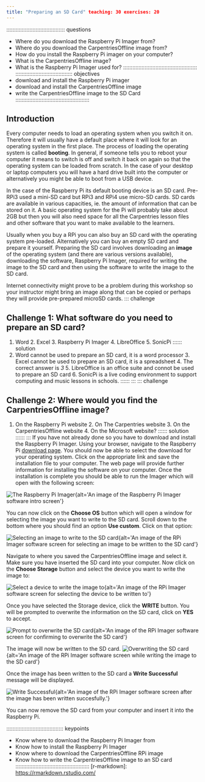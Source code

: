 ```yaml
---
title: "Preparing an SD Card" teaching: 30 exercises: 20
---
```

:::::::::::::::::::::::::::::::::::::: questions
- Where do you download the Raspberry Pi Imager from?
- Where do you download the CarpentriesOffline image from?
- How do you install the Raspberry Pi imager on your computer?
- What is the CarpentriesOffline image?
- What is the Raspberry Pi Imager used for?
::::::::::::::::::::::::::::::::::::::::::::::::
::::::::::::::::::::::::::::::::::::: objectives
- download and install the Raspberry Pi imager
- download and install the CarpentriesOffline image
- write the CarpentriesOffline image to the SD Card
::::::::::::::::::::::::::::::::::::::::::::::::
## Introduction
Every computer needs to load an operating system when you switch it on.
Therefore it will usually have a default place where it will look for an
operating system in the first place. The process of loading the operating system
is called **booting**. In general, if someone tells you to reboot your computer
it means to switch is off and switch it back on again so that the operating
system can be loaded from scratch. In the case of your desktop or laptop
computers you will have a hard drive built into the computer or alternatively
you might be able to boot from a USB device.

In the case of the Raspberry Pi its default booting device is an SD card.
Pre-RPi3 used a mini-SD card but RPi3 and RPi4 use micro-SD cards. SD cards are
available in various capacities, ie. the amount of information that can be
stored on it. A basic operating system for the Pi will probably take about 2GB
but then you will also need space for all the Carpentries lesson files and other
software that you want to make available to the learners.

Usually when you buy a RPi you can also buy an SD card with the operating system
pre-loaded. Alternatively you can buy an empty SD card and prepare it yourself.
Preparing the SD card involves downloading an **image** of the operating system
(and there are various versions available), downloading the software, Raspberry
Pi Imager, required for writing the image to the SD card and then using the
software to write the image to the SD card.

Internet connectivity might prove to be a problem during this workshop so your
instructor might bring an image along that can be copied or perhaps they will
provide pre-prepared microSD cards.
::: challenge
## Challenge 1: What software do you need to prepare an SD card?
1. Word 2. Excel 3. Raspberry Pi Imager 4. LibreOffice 5. SonicPi
:::::: solution
1. Word cannot be used to prepare an SD card, it is a word processor 3. Excel
cannot be used to prepare an SD card, it is a spreadsheet 4. The correct answer
is *3* 5. LibreOffice is an office suite and connot be used to prepare an SD
card 6. SonicPi is a live coding environment to support computing and music
lessons in schools.
::::::
:::
::: challenge
## Challenge 2: Where would you find the CarpentriesOffline image?
1. On the Raspberry Pi website 2. On The Carpentries website 3. On the
CarpentriesOffline website 4. On the Microsoft website?
:::::: solution
::::::
:::
If you have not already done so you have to download and install the Raspberry
Pi Imager. Using your browser, navigate to the Raspberry Pi [download
page](https://www.raspberrypi.com/software/). You should now be able to select
the download for your operating system. Click on the appropriate link and save
the installation file to your computer. The web page will provide further
information for installing the software on your computer.
Once the installation is complete you should be able to run the Imager which
will open with the following screen:

![The Raspberry Pi Imager](fig/RaspberryPiImager.png){alt='An image of the
Raspberry Pi Imager software intro screen'}

You can now click on the **Choose OS** button which will open a window for
selecting the image you want to write to the SD card. Scroll down to the bottom
where you should find an option **Use custom**. Click on that option:

![Selecting an image to write to the SD card](fig/ChooseImage.png){alt='An image
of the RPi Imager software screen for selecting an image to be written to the SD
card'}

Navigate to where you saved the CarpentriesOffline image and select it. Make
sure you have inserted the SD card into your computer. Now click on the **Choose
Storage** button and select the device you want to write the image to: 

![Select a device to write the image to](fig/SelectDevice.png){alt='An image of the
RPi Imager software screen for selecting the device to be written to'}

Once you have selected the Storage device, click the **WRITE** button. You will
be prompted to overwrite the information on the SD card, click on **YES** to
accept.

![Prompt to overwrite the SD card](fig/PromptToOverwrite.png){alt='An image of
the RPi Imager software screen for confirming to overwrite the SD card'}

The image will now be written to the SD card.
![Overwriting the SD card](fig/Writing.png){alt='An image of the RPi Imager
software screen while writing the image to the SD card'}

Once the image has been written to the SD card a **Write Successful** message
will be displayed.

![Write Successful](fig/ImageWritten.png){alt='An image of the RPi Imager
software screen after the image has been written succesfully.'}

You can now remove the SD card from your computer and insert it into the
Raspberry Pi.

::::::::::::::::::::::::::::::::::::: keypoints
- Know where to download the Raspberry Pi Imager from
- Know how to install the Raspberry Pi Imager
- Know where to download the CarpentriesOffline RPi image
- Know how to write the CarpentriesOffline image to an SD card
::::::::::::::::::::::::::::::::::::::::::::::::
[r-markdown]: https://rmarkdown.rstudio.com/
